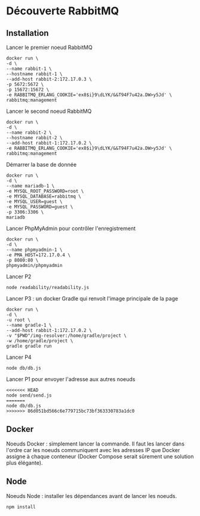 # Découverte RabbitMQ

## Installation

Lancer le premier noeud RabbitMQ

```
docker run \
-d \
--name rabbit-1 \
--hostname rabbit-1 \
--add-host rabbit-2:172.17.0.3 \
-p 5672:5672 \
-p 15672:15672 \
-e RABBITMQ_ERLANG_COOKIE='ex8$i}9\dLYK/&&T94F7u42a.DW>y5Jd' \
rabbitmq:management
```

Lancer le second noeud RabbitMQ

```
docker run \
-d \
--name rabbit-2 \
--hostname rabbit-2 \
--add-host rabbit-1:172.17.0.2 \
-e RABBITMQ_ERLANG_COOKIE='ex8$i}9\dLYK/&&T94F7u42a.DW>y5Jd' \
rabbitmq:management
```

Démarrer la base de donnée

```
docker run \
-d \
--name mariadb-1 \
-e MYSQL_ROOT_PASSWORD=root \
-e MYSQL_DATABASE=rabbitmq \
-e MYSQL_USER=guest \
-e MYSQL_PASSWORD=guest \
-p 3306:3306 \
mariadb
```

Lancer PhpMyAdmin pour contrôler l'enregistrement

```
docker run \
-d \
--name phpmyadmin-1 \
-e PMA_HOST=172.17.0.4 \
-p 8080:80 \
phpmyadmin/phpmyadmin
```

Lancer P2

```
node readability/readability.js
```

Lancer P3 : un docker Gradle qui renvoit l'image principale de la page

```
docker run \
-d \
-u root \
--name gradle-1 \
--add-host rabbit-1:172.17.0.2 \
-v "$PWD"/img-resolver:/home/gradle/project \
-w /home/gradle/project \
gradle gradle run
```

Lancer P4

```
node db/db.js
```

Lancer P1 pour envoyer l'adresse aux autres noeuds

```
<<<<<<< HEAD
node send/send.js
=======
node db/db.js
>>>>>>> 86d051bd566c6e779715bc73bf363330783a1dc0
```

## Docker

Noeuds Docker : simplement lancer la commande.
Il faut les lancer dans l'ordre car les noeuds communiquent avec les adresses IP que Docker assigne à chaque conteneur (Docker Compose serait sûrement une solution plus élégante).

## Node

Noeuds Node : installer les dépendances avant de lancer les noeuds.

`npm install`

